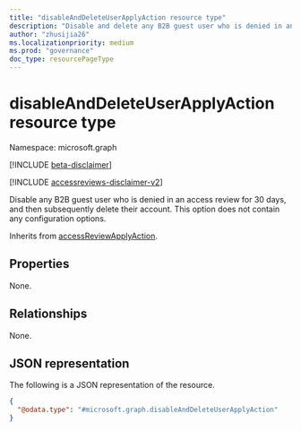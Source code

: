 ```yaml
---
title: "disableAndDeleteUserApplyAction resource type"
description: "Disable and delete any B2B guest user who is denied in an access review."
author: "zhusijia26"
ms.localizationpriority: medium
ms.prod: "governance"
doc_type: resourcePageType
---
```


# disableAndDeleteUserApplyAction resource type

Namespace: microsoft.graph

[!INCLUDE [beta-disclaimer](../../includes/beta-disclaimer.md)]

[!INCLUDE [accessreviews-disclaimer-v2](../../includes/accessreviews-disclaimer-v2.md)]

Disable any B2B guest user who is denied in an access review for 30 days, and then subsequently delete their account. This option does not contain any configuration options.

Inherits from [accessReviewApplyAction](../resources/accessreviewapplyaction.md).

## Properties
None.

## Relationships
None.

## JSON representation
The following is a JSON representation of the resource.
<!-- {
  "blockType": "resource",
  "@odata.type": "microsoft.graph.disableAndDeleteUserApplyAction"
}
-->
``` json
{
  "@odata.type": "#microsoft.graph.disableAndDeleteUserApplyAction"
}
```
